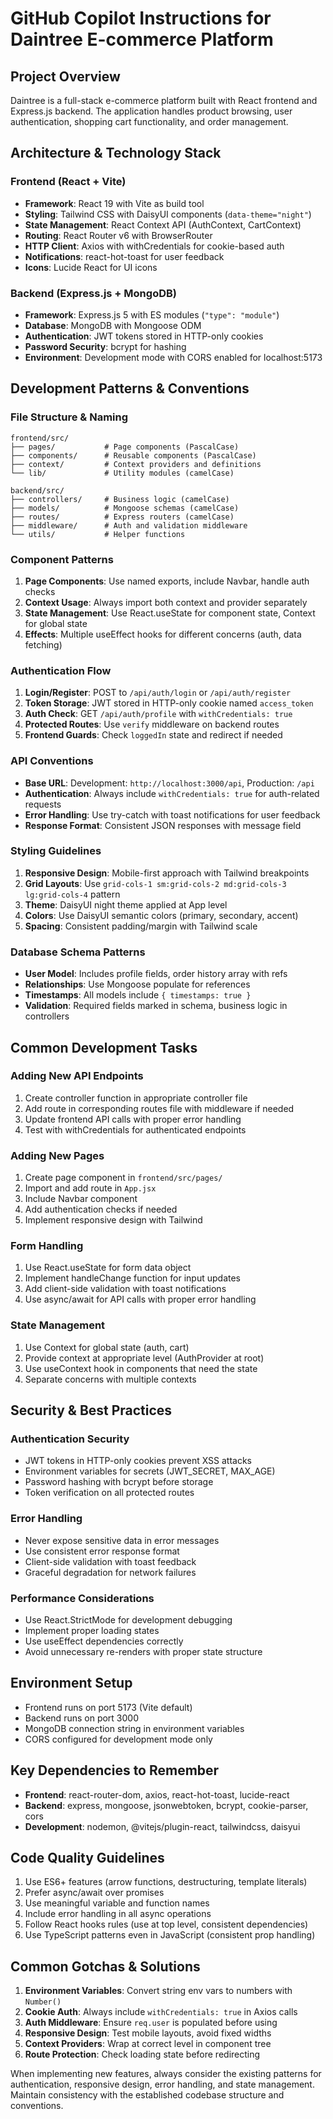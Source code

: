 # GitHub Copilot Instructions for Daintree E-commerce Platform

## Project Overview

Daintree is a full-stack e-commerce platform built with React frontend and Express.js backend. The application handles product browsing, user authentication, shopping cart functionality, and order management.

## Architecture & Technology Stack

### Frontend (React + Vite)

- **Framework**: React 19 with Vite as build tool
- **Styling**: Tailwind CSS with DaisyUI components (`data-theme="night"`)
- **State Management**: React Context API (AuthContext, CartContext)
- **Routing**: React Router v6 with BrowserRouter
- **HTTP Client**: Axios with withCredentials for cookie-based auth
- **Notifications**: react-hot-toast for user feedback
- **Icons**: Lucide React for UI icons

### Backend (Express.js + MongoDB)

- **Framework**: Express.js 5 with ES modules (`"type": "module"`)
- **Database**: MongoDB with Mongoose ODM
- **Authentication**: JWT tokens stored in HTTP-only cookies
- **Password Security**: bcrypt for hashing
- **Environment**: Development mode with CORS enabled for localhost:5173

## Development Patterns & Conventions

### File Structure & Naming

```
frontend/src/
├── pages/           # Page components (PascalCase)
├── components/      # Reusable components (PascalCase)
├── context/         # Context providers and definitions
└── lib/             # Utility modules (camelCase)

backend/src/
├── controllers/     # Business logic (camelCase)
├── models/          # Mongoose schemas (camelCase)
├── routes/          # Express routers (camelCase)
├── middleware/      # Auth and validation middleware
└── utils/           # Helper functions
```

### Component Patterns

1. **Page Components**: Use named exports, include Navbar, handle auth checks
2. **Context Usage**: Always import both context and provider separately
3. **State Management**: Use React.useState for component state, Context for global state
4. **Effects**: Multiple useEffect hooks for different concerns (auth, data fetching)

### Authentication Flow

1. **Login/Register**: POST to `/api/auth/login` or `/api/auth/register`
2. **Token Storage**: JWT stored in HTTP-only cookie named `access_token`
3. **Auth Check**: GET `/api/auth/profile` with `withCredentials: true`
4. **Protected Routes**: Use `verify` middleware on backend routes
5. **Frontend Guards**: Check `loggedIn` state and redirect if needed

### API Conventions

- **Base URL**: Development: `http://localhost:3000/api`, Production: `/api`
- **Authentication**: Always include `withCredentials: true` for auth-related requests
- **Error Handling**: Use try-catch with toast notifications for user feedback
- **Response Format**: Consistent JSON responses with message field

### Styling Guidelines

1. **Responsive Design**: Mobile-first approach with Tailwind breakpoints
2. **Grid Layouts**: Use `grid-cols-1 sm:grid-cols-2 md:grid-cols-3 lg:grid-cols-4` pattern
3. **Theme**: DaisyUI night theme applied at App level
4. **Colors**: Use DaisyUI semantic colors (primary, secondary, accent)
5. **Spacing**: Consistent padding/margin with Tailwind scale

### Database Schema Patterns

- **User Model**: Includes profile fields, order history array with refs
- **Relationships**: Use Mongoose populate for references
- **Timestamps**: All models include `{ timestamps: true }`
- **Validation**: Required fields marked in schema, business logic in controllers

## Common Development Tasks

### Adding New API Endpoints

1. Create controller function in appropriate controller file
2. Add route in corresponding routes file with middleware if needed
3. Update frontend API calls with proper error handling
4. Test with withCredentials for authenticated endpoints

### Adding New Pages

1. Create page component in `frontend/src/pages/`
2. Import and add route in `App.jsx`
3. Include Navbar component
4. Add authentication checks if needed
5. Implement responsive design with Tailwind

### Form Handling

1. Use React.useState for form data object
2. Implement handleChange function for input updates
3. Add client-side validation with toast notifications
4. Use async/await for API calls with proper error handling

### State Management

1. Use Context for global state (auth, cart)
2. Provide context at appropriate level (AuthProvider at root)
3. Use useContext hook in components that need the state
4. Separate concerns with multiple contexts

## Security & Best Practices

### Authentication Security

- JWT tokens in HTTP-only cookies prevent XSS attacks
- Environment variables for secrets (JWT_SECRET, MAX_AGE)
- Password hashing with bcrypt before storage
- Token verification on all protected routes

### Error Handling

- Never expose sensitive data in error messages
- Use consistent error response format
- Client-side validation with toast feedback
- Graceful degradation for network failures

### Performance Considerations

- Use React.StrictMode for development debugging
- Implement proper loading states
- Use useEffect dependencies correctly
- Avoid unnecessary re-renders with proper state structure

## Environment Setup

- Frontend runs on port 5173 (Vite default)
- Backend runs on port 3000
- MongoDB connection string in environment variables
- CORS configured for development mode only

## Key Dependencies to Remember

- **Frontend**: react-router-dom, axios, react-hot-toast, lucide-react
- **Backend**: express, mongoose, jsonwebtoken, bcrypt, cookie-parser, cors
- **Development**: nodemon, @vitejs/plugin-react, tailwindcss, daisyui

## Code Quality Guidelines

1. Use ES6+ features (arrow functions, destructuring, template literals)
2. Prefer async/await over promises
3. Use meaningful variable and function names
4. Include error handling in all async operations
5. Follow React hooks rules (use at top level, consistent dependencies)
6. Use TypeScript patterns even in JavaScript (consistent prop handling)

## Common Gotchas & Solutions

1. **Environment Variables**: Convert string env vars to numbers with `Number()`
2. **Cookie Auth**: Always include `withCredentials: true` in Axios calls
3. **Auth Middleware**: Ensure `req.user` is populated before using
4. **Responsive Design**: Test mobile layouts, avoid fixed widths
5. **Context Providers**: Wrap at correct level in component tree
6. **Route Protection**: Check loading state before redirecting

When implementing new features, always consider the existing patterns for authentication, responsive design, error handling, and state management. Maintain consistency with the established codebase structure and conventions.
